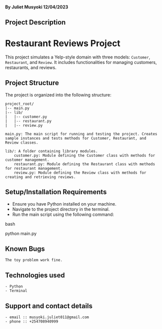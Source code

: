 #### **By Juliet Musyoki 12/04/2023**
## Project Description
# Restaurant Reviews Project

This project simulates a Yelp-style domain with three models: `Customer`, `Restaurant`, and `Review`. It includes functionalities for managing customers, restaurants, and reviews.

## Project Structure

The project is organized into the following structure:

```plaintext
project_root/
|-- main.py
|-- lib/
|   |-- customer.py
|   |-- restaurant.py
|   |-- review.py
```
    main.py: The main script for running and testing the project. Creates sample instances and tests methods for Customer, Restaurant, and Review classes.

    lib/: A folder containing library modules.
        customer.py: Module defining the Customer class with methods for customer management.
        restaurant.py: Module defining the Restaurant class with methods for restaurant management.
        review.py: Module defining the Review class with methods for creating and retrieving reviews.

## Setup/Installation Requirements
- Ensure you have Python installed on your machine.
- Navigate to the project directory in the terminal.
- Run the main script using the following command:

bash

python main.py


## Known Bugs
    The toy problem work fine.

## Technologies used
    - Python
    - Terminal

## Support and contact details
    - email :: musyoki.juliet011@gmail.com
    - phone :: +254708940999